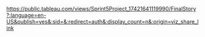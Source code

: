 https://public.tableau.com/views/Sprint5Project_17421641119990/FinalStory?:language=en-US&publish=yes&:sid=&:redirect=auth&:display_count=n&:origin=viz_share_link